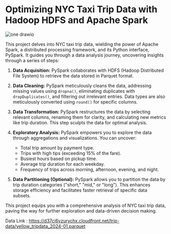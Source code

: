 # Optimizing NYC Taxi Trip Data with Hadoop HDFS and Apache Spark

![one drawio](https://github.com/Gohil28/Optimizing-NYC-Taxi-Trip-Data-with-Hadoop-HDFS-and-Apache-Spark/assets/97522181/c6b93d8d-7d65-4340-8a33-bdc1e059bcfb)



This project delves into NYC taxi trip data, wielding the power of Apache Spark, a distributed processing framework, and its Python interface, PySpark. It guides you through a data analysis journey, uncovering insights through a series of steps:

1. **Data Acquisition:** PySpark collaborates with HDFS (Hadoop Distributed File System) to retrieve the data stored in Parquet format.

2. **Data Cleaning:** PySpark meticulously cleans the data, addressing missing values using `dropna()`, eliminating duplicates with `dropDuplicates()`, and filtering out irrelevant entries. Data types are also meticulously converted using `round()` for specific columns.

3. **Data Transformation:** PySpark restructures the data by selecting relevant columns, renaming them for clarity, and calculating new metrics like trip duration. This step sculpts the data for optimal analysis.

4. **Exploratory Analysis:** PySpark empowers you to explore the data through aggregations and visualizations. You can uncover:

   - Total trip amount by payment type.
   - Trips with high tips (exceeding 15% of the fare).
   - Busiest hours based on pickup time.
   - Average trip duration for each weekday.
   - Frequency of trips across morning, afternoon, evening, and night.

5. **Data Partitioning (Optional):** PySpark allows you to partition the data by trip duration categories ("short," "mid," or "long"). This enhances storage efficiency and facilitates faster retrieval of specific data subsets.

This project equips you with a comprehensive analysis of NYC taxi trip data, paving the way for further exploration and data-driven decision making.


Data Link : https://d37ci6vzurychx.cloudfront.net/trip-data/yellow_tripdata_2024-01.parquet

 
